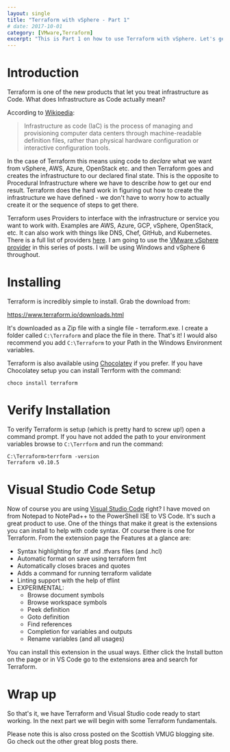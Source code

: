 ```yaml
---
layout: single
title: "Terraform with vSphere - Part 1"
# date: 2017-10-01
category: [VMware,Terraform]
excerpt: "This is Part 1 on how to use Terraform with vSphere. Let's get Terraform setup"
---
```

# Introduction

Terraform is one of the new products that let you treat infrastructure as Code. What does Infrastructure as Code actually mean?

According to [Wikipedia](https://en.wikipedia.org/wiki/Infrastructure_as_Code):
>Infrastructure as code (IaC) is the process of managing and provisioning computer data centers through machine-readable definition files, rather than physical hardware configuration or interactive configuration tools.

In the case of Terraform this means using code to *declare* what we want from vSphere, AWS, Azure, OpenStack etc. and then Terraform goes and creates the infrastructure to our declared final state. This is the opposite to Procedural Infrastructure where we have to describe *how* to get our end result. Terraform does the hard work in figuring out how to create the infrastructure we have defined - we don't have to worry how to actually create it or the sequence of steps to get there.

Terraform uses Providers to interface with the infrastructure or service you want to work with. Examples are AWS, Azure, GCP, vSphere, OpenStack, etc. It can also work with things like DNS, Chef, GitHub, and Kubernetes. There is a full list of providers [here](https://www.terraform.io/docs/providers/index.html). I am going to use the [VMware vSphere provider](https://www.terraform.io/docs/providers/vsphere/index.html) in this series of posts. I will be using Windows and vSphere 6 throughout.

# Installing
Terraform is incredibly simple to install. Grab the download from:

https://www.terraform.io/downloads.html

It's downloaded as a Zip file with a single file - terraform.exe. I create a folder called `C:\Terraform` and place the file in there. That's it! I would also recommend you add `C:\Terraform` to your Path in the Windows Environment variables.

Terraform is also available using [Chocolatey](https://chocolatey.org/packages/terraform) if you prefer. If you have Chocolatey setup you can install Terrform with the command:

~~~ posh
choco install terraform
~~~

# Verify Installation
To verify Terraform is setup (which is pretty hard to screw up!) open a command prompt. If you have not added the path to your environment variables browse to `C:\Terrform` and run the command:

~~~ winbatch
C:\Terraform>terrform -version
Terraform v0.10.5
~~~

# Visual Studio Code Setup
Now of course you are using [Visual Studio Code](https://code.visualstudio.com/) right? I have moved on from Notepad to NotePad++ to the PowerShell ISE to VS Code. It's such a great product to use. One of the things that make it great is the extensions you can install to help with code syntax. Of course there is one for Terraform. From the extension page the Features at a glance are:

* Syntax highlighting for .tf and .tfvars files (and .hcl)
* Automatic format on save using terraform fmt
* Automatically closes braces and quotes
* Adds a command for running terraform validate
* Linting support with the help of tflint
* EXPERIMENTAL:
  * Browse document symbols
  * Browse workspace symbols
  * Peek definition
  * Goto definition
  * Find references
  * Completion for variables and outputs
  * Rename variables (and all usages)

You can install this extension in the usual ways. Either click the Install button on the page or in VS Code go to the extensions area and search for Terraform.

# Wrap up
So that's it, we have Terraform and Visual Studio code ready to start working. In the next part we will begin with some Terraform fundamentals.

Please note this is also cross posted on the Scottish VMUG blogging site. Go check out the other great blog posts there.